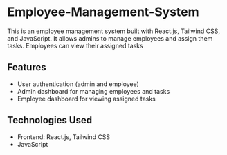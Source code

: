 # Employee-Management-System
This is an employee management system built with React.js, Tailwind CSS, and JavaScript. It allows admins to manage employees and assign them tasks. Employees can view their assigned tasks
## Features
* User authentication (admin and employee)
* Admin dashboard for managing employees and tasks
* Employee dashboard for viewing assigned tasks

## Technologies Used
* Frontend: React.js, Tailwind CSS
* JavaScript
